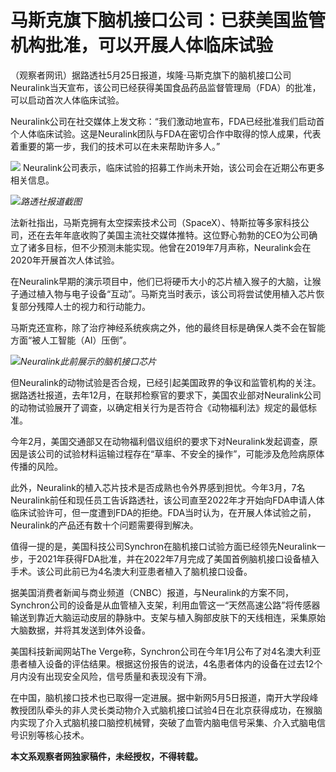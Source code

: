 # 马斯克旗下脑机接口公司：已获美国监管机构批准，可以开展人体临床试验

（观察者网讯）据路透社5月25日报道，埃隆·马斯克旗下的脑机接口公司Neuralink当天宣布，该公司已经获得美国食品药品监督管理局（FDA）的批准，可以启动首次人体临床试验。

Neuralink公司在社交媒体上发文称：“我们激动地宣布，FDA已经批准我们启动首个人体临床试验。这是Neuralink团队与FDA在密切合作中取得的惊人成果，代表着重要的第一步，我们的技术可以在未来帮助许多人。”

![](https://inews.gtimg.com/news_bt/OXPZRnP6LivOpYpjtze5v0xxLAmnlrG7mfuY07kN0GjM4AA/1000)
Neuralink公司表示，临床试验的招募工作尚未开始，该公司会在近期公布更多相关信息。

![](https://inews.gtimg.com/newsapp_bt/0/15800156245/1000)_路透社报道截图_

法新社指出，马斯克拥有太空探索技术公司（SpaceX）、特斯拉等多家科技公司，还在去年年底收购了美国主流社交媒体推特。这位野心勃勃的CEO为公司确立了诸多目标，但不少预测未能实现。他曾在2019年7月声称，Neuralink会在2020年开展首次人体试验。

在Neuralink早期的演示项目中，他们已将硬币大小的芯片植入猴子的大脑，让猴子通过植入物与电子设备“互动”。马斯克当时表示，该公司将尝试使用植入芯片恢复部分残障人士的视力和行动能力。

马斯克还宣称，除了治疗神经系统疾病之外，他的最终目标是确保人类不会在智能方面“被人工智能（AI）压倒”。

![](https://inews.gtimg.com/newsapp_bt/0/15800156246/1000)_Neuralink此前展示的脑机接口芯片_

但Neuralink的动物试验是否合规，已经引起美国政界的争议和监管机构的关注。据路透社报道，去年12月，在联邦检察官的要求下，美国农业部对Neuralink公司的动物试验展开了调查，以确定相关行为是否符合《动物福利法》规定的最低标准。

今年2月，美国交通部又在动物福利倡议组织的要求下对Neuralink发起调查，原因是该公司的试验材料运输过程存在“草率、不安全的操作”，可能涉及危险病原体传播的风险。

此外，Neuralink的植入芯片技术是否成熟也令外界感到担忧。今年3月，7名Neuralink前任和现任员工告诉路透社，该公司直至2022年才开始向FDA申请人体临床试验许可，但一度遭到FDA的拒绝。FDA当时认为，在开展人体试验之前，Neuralink的产品还有数十个问题需要得到解决。

值得一提的是，美国科技公司Synchron在脑机接口试验方面已经领先Neuralink一步，于2021年获得FDA批准，并在2022年7月完成了美国首例脑机接口设备植入手术。该公司此前已为4名澳大利亚患者植入了脑机接口设备。

据美国消费者新闻与商业频道（CNBC）报道，与Neuralink的方案不同，Synchron公司的设备是从血管植入支架，利用血管这一“天然高速公路”将传感器输送到靠近大脑运动皮层的静脉中。支架与植入胸部皮肤下的天线相连，采集原始大脑数据，并将其发送到体外设备。

美国科技新闻网站The
Verge称，Synchron公司在今年1月公布了对4名澳大利亚患者植入设备的评估结果。根据这份报告的说法，4名患者体内的设备在过去12个月内没有出现安全风险，信号质量和表现没有下滑。

在中国，脑机接口技术也已取得一定进展。据中新网5月5日报道，南开大学段峰教授团队牵头的非人灵长类动物介入式脑机接口试验4日在北京获得成功，在猴脑内实现了介入式脑机接口脑控机械臂，突破了血管内脑电信号采集、介入式脑电信号识别等核心技术。

**本文系观察者网独家稿件，未经授权，不得转载。**

